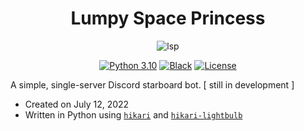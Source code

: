 <div align="center">

# Lumpy Space Princess

![lsp](https://cdn.discordapp.com/attachments/993567995936915536/1036812475947024404/image.png)

[![Python 3.10](https://img.shields.io/badge/python-3.10-blue.svg)](https://www.python.org/downloads/release/python-390/)
[![Black](https://img.shields.io/badge/code%20style-black-000000.svg)](https://pypi.org/project/black)
[![License](https://img.shields.io/github/license/st1xkz/DJ-BMO)](https://github.com/st1xkz/DJ-BMO/blob/main/LICENSE)
  
</div>

A simple, single-server Discord starboard bot. [ still in development ]

- Created on July 12, 2022
- Written in Python using [`hikari`](https://github.com/hikari-py/hikari) and [`hikari-lightbulb`](https://github.com/tandemdude/hikari-lightbulb)
